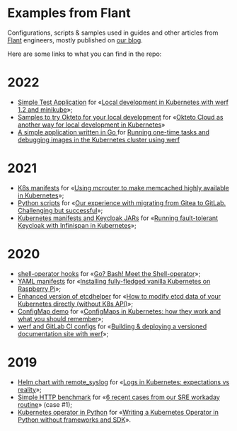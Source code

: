 # Examples from Flant
Configurations, scripts &amp; samples used in guides and other articles from [Flant](https://flant.com/) engineers, mostly published on [our blog](https://blog.flant.com/).

Here are some links to what you can find in the repo:

# 2022

* [Simple Test Application](2022/01-werf-local-dev) for «[Local development in Kubernetes with werf 1.2 and minikube](https://blog.flant.com/local-development-in-kubernetes-with-werf/)»;
* [Samples to try Okteto for your local development](2022/06-okteto) for «[Okteto Cloud as another way for local development in Kubernetes](https://blog.flant.com/okteto-cloud-for-local-development-in-kubernetes/)»
* [A simple application written in Go ](2022/06-werf-kube-run)for [Running one-time tasks and debugging images in the Kubernetes cluster using werf](https://blog.werf.io/running-one-time-tasks-and-debugging-images-in-the-kubernetes-cluster-using-werf-936d6dc483e2)

# 2021

* [K8s manifests](2021/09-memcached-mcrouter) for «[Using mcrouter to make memcached highly available in Kubernetes](https://blog.flant.com/highly-available-memcached-with-mcrouter-in-kubernetes/)»;
* [Python scripts](2021/09-gitea-gitlab-migration) for «[Our experience with migrating from Gitea to GitLab. Challenging but successful](https://blog.flant.com/gitea-to-gitlab-migration/)»;
* [Kubernetes manifests and Keycloak JARs](2021/07-keycloak) for «[Running fault-tolerant Keycloak with Infinispan in Kubernetes](https://blog.flant.com/ha-keycloak-infinispan-kubernetes/)»;

# 2020

* [shell-operator hooks](2020/08-kubecon) for «[Go? Bash! Meet the Shell-operator](https://blog.flant.com/go-bash-meet-the-shell-operator/)»;
* [YAML manifests](2020/08-k8s-raspberry-pi) for «[Installing fully-fledged vanilla Kubernetes on Raspberry Pi](https://blog.flant.com/installing-fully-fledged-vanilla-kubernetes-on-raspberry-pi/)»;
* [Enhanced version of etcdhelper](2020/04-etcdhelper) for «[How to modify etcd data of your Kubernetes directly (without K8s API)](https://blog.flant.com/how-to-modify-etcd-data-of-your-kubernetes-directly-without-k8s-api/)»;
* [ConfigMap demo](2020/04-configmaps) for «[ConfigMaps in Kubernetes: how they work and what you should remember](https://blog.flant.com/configmaps-in-kubernetes-how-they-work-and-what-you-should-remember/)»;
* [werf and GitLab CI configs](2020/01-dynamic-build) for «[Building & deploying a versioned documentation site with werf](https://blog.flant.com/building-deploying-a-versioned-documentation-site-with-werf/)»;

# 2019

* [Helm chart with remote_syslog](2019/10-remote-syslog) for «[Logs in Kubernetes: expectations vs reality](https://blog.flant.com/logs-in-kubernetes-expectations-vs-reality/)»;
* [Simple HTTP benchmark](2019/09-http-bench) for «[6 recent cases from our SRE workaday routine](https://blog.flant.com/troubleshooting-web-apps-issues-6-recent-cases-from-our-sres/)» (case #1);
* [Kubernetes operator in Python](2019/08-k8s-python-operator) for «[Writing a Kubernetes Operator in Python without frameworks and SDK](https://blog.flant.com/writing-a-kubernetes-operator-in-python-without-frameworks-and-sdk/)».
